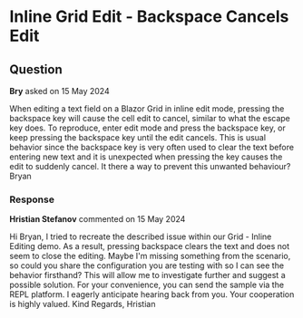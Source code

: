 # Inline Grid Edit - Backspace Cancels Edit

## Question

**Bry** asked on 15 May 2024

When editing a text field on a Blazor Grid in inline edit mode, pressing the backspace key will cause the cell edit to cancel, similar to what the escape key does. To reproduce, enter edit mode and press the backspace key, or keep pressing the backspace key until the edit cancels. This is usual behavior since the backspace key is very often used to clear the text before entering new text and it is unexpected when pressing the key causes the edit to suddenly cancel. It there a way to prevent this unwanted behaviour? Bryan

### Response

**Hristian Stefanov** commented on 15 May 2024

Hi Bryan, I tried to recreate the described issue within our Grid - Inline Editing demo. As a result, pressing backspace clears the text and does not seem to close the editing. Maybe I'm missing something from the scenario, so could you share the configuration you are testing with so I can see the behavior firsthand? This will allow me to investigate further and suggest a possible solution. For your convenience, you can send the sample via the REPL platform. I eagerly anticipate hearing back from you. Your cooperation is highly valued. Kind Regards, Hristian
